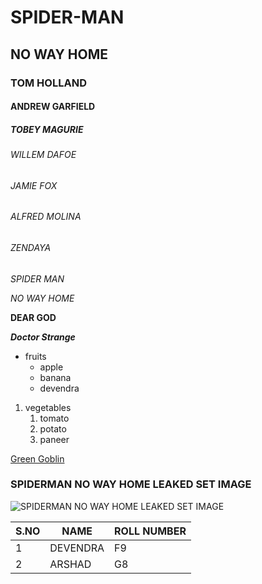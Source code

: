 # SPIDER-MAN
## NO WAY HOME
### TOM HOLLAND
#### ANDREW GARFIELD
##### TOBEY MAGURIE
###### WILLEM DAFOE
###### JAMIE FOX
###### ALFRED MOLINA
###### ZENDAYA
*SPIDER MAN*

*NO WAY HOME*

**DEAR GOD**

***Doctor Strange***

* fruits
  * apple
  * banana
  * devendra
1. vegetables
    1. tomato
    2. potato
    3. paneer 

[Green Goblin](https://en.wikipedia.org/wiki/Green_Goblin)

### SPIDERMAN NO WAY HOME LEAKED SET IMAGE
![SPIDERMAN NO WAY HOME LEAKED SET IMAGE](https://sm.mashable.com/t/mashable_in/photo/default/spiderman-copy_kdw7.1248.jpg)

S.NO|NAME|ROLL NUMBER
----|----|----------
1|DEVENDRA|F9
2|ARSHAD|G8

